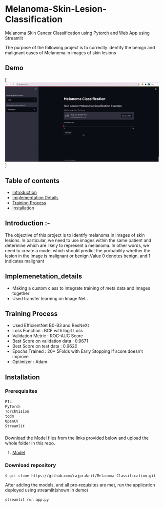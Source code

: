 # Melanoma-Skin-Lesion-Classification
Melanoma Skin Cancer Classification using Pytorch and Web App using Streamlit

The purpose of the following project is to correctly identify the benign and malignant cases of Melanoma in images of skin lesions

## Demo

[![Demo Melanoma](gifs/melanoma.gif)]

## Table of contents
* [Introduction](#Introduction)
* [Implementation Details](#Implementation_Details)
* [Training Process](#Training_Process)
* [Installation](#Installation)

## Introduction :-
The objective of this project is to identify melanoma in images of skin lesions. In particular, we need to use images 
within the same patient and determine which are likely to represent a melanoma. In other words, 
we need to create a model which should predict the probability whether the lesion in the image 
is malignant or benign.Value 0 denotes benign, and 1 indicates malignant

## Implemenetation_details
* Making a custom class to integrate training of meta data and Images together
* Used transfer learning on Image Net . 

## Training Process
* Used EfficientNet B0-B3 and ResNeXt 
* Loss Function : BCE with logit Loss
* Validation Metric : ROC-AUC Score
* Best Score on validation data : 0.9671
* Best Score on test data : 0.9620
* Epochs Trained : 20* 5Folds with Early Stopping if score doesn't improve
* Optimizer : Adam

## Installation
### Prerequisites

```
PIL
PyTorch
TorchVision
tqdm
OpenCV
Streamlit
```


### 
Download the Model files from the links provided below and upload the whole folder in this repo.

1. <a href="https://drive.google.com/drive/folders/1lh_j0ZSO6iwKmp9gS1f6WYv_BcsPKoNZ?usp=sharing">Model</a>


### Download repository
```
$ git clone https://github.com/rajprakrit/Melanoma-Classification.git
```

After adding the models, and all pre-requisites are met, run the application deployed using streamlit(shown in demo)
```
streamlit run app.py
```
